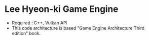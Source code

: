 # Lee Hyeon-ki Game Engine
- Required : C++, Vulkan API 
- This code architecture is based "Game Engine Architecture Third edition" book.

